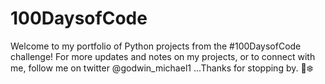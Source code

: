 # 100DaysofCode
Welcome to my portfolio of Python projects from the #100DaysofCode challenge!
For more updates and notes on my projects, or to connect with me, follow me on twitter @godwin_michael1
...Thanks for stopping by. 💜❄️

